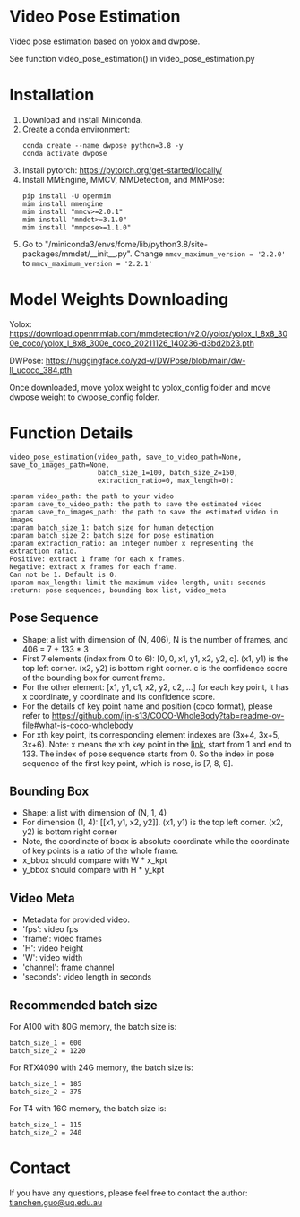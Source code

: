 # Video Pose Estimation

Video pose estimation based on yolox and dwpose.

See function video_pose_estimation() in video_pose_estimation.py

# Installation
1. Download and install Miniconda.
2. Create a conda environment:
    ```
    conda create --name dwpose python=3.8 -y
    conda activate dwpose
    ```
3. Install pytorch: https://pytorch.org/get-started/locally/
4. Install MMEngine, MMCV, MMDetection, and MMPose:
    ```
    pip install -U openmim
    mim install mmengine
    mim install "mmcv>=2.0.1"
    mim install "mmdet>=3.1.0"
    mim install "mmpose>=1.1.0"
    ```
5. Go to "/miniconda3/envs/fome/lib/python3.8/site-packages/mmdet/\_\_init__.py". 
   Change `mmcv_maximum_version = '2.2.0'` to `mmcv_maximum_version = '2.2.1'`

# Model Weights Downloading
Yolox: https://download.openmmlab.com/mmdetection/v2.0/yolox/yolox_l_8x8_300e_coco/yolox_l_8x8_300e_coco_20211126_140236-d3bd2b23.pth

DWPose: https://huggingface.co/yzd-v/DWPose/blob/main/dw-ll_ucoco_384.pth

Once downloaded, move yolox weight to yolox_config folder and move dwpose weight to dwpose_config folder.


# Function Details
    video_pose_estimation(video_path, save_to_video_path=None, save_to_images_path=None,
                          batch_size_1=100, batch_size_2=150,
                          extraction_ratio=0, max_length=0):

    :param video_path: the path to your video
    :param save_to_video_path: the path to save the estimated video
    :param save_to_images_path: the path to save the estimated video in images
    :param batch_size_1: batch size for human detection
    :param batch_size_2: batch size for pose estimation
    :param extraction_ratio: an integer number x representing the extraction ratio.
    Positive: extract 1 frame for each x frames.
    Negative: extract x frames for each frame.
    Can not be 1. Default is 0.
    :param max_length: limit the maximum video length, unit: seconds
    :return: pose sequences, bounding box list, video_meta


## Pose Sequence

- Shape: a list with dimension of (N, 406), N is the number of frames, and 406 = 7 + 133 * 3
- First 7 elements (index from 0 to 6): [0, 0, x1, y1, x2, y2, c]. (x1, y1) is the 
  top left corner. (x2, y2) is bottom right corner. c is the confidence
  score of the bounding box for current frame.
- For the other element: [x1, y1, c1, x2, y2, c2, ...] for each key point, it has x coordinate,
  y coordinate and its confidence score. 
- For the details of key point name and position (coco format), please refer to https://github.com/jin-s13/COCO-WholeBody?tab=readme-ov-file#what-is-coco-wholebody
- For xth key point, its corresponding element indexes are (3x+4, 3x+5, 3x+6).
  Note: x means the xth key point in the [link](https://github.com/jin-s13/COCO-WholeBody/blob/master/imgs/Fig2_anno.png), start from 1 and end to 133. The index of pose sequence
  starts from 0. So the index in pose sequence of the first key point, which is nose, is [7, 8, 9].


## Bounding Box 

- Shape: a list with dimension of (N, 1, 4)
- For dimension (1, 4): [[x1, y1, x2, y2]]. (x1, y1) is the 
  top left corner. (x2, y2) is bottom right corner
- Note, the coordinate of bbox is absolute coordinate while
  the coordinate of key points is a ratio of the whole frame.
- x_bbox should compare with W * x_kpt
- y_bbox should compare with H * y_kpt


## Video Meta

- Metadata for provided video.
- 'fps': video fps
- 'frame': video frames
- 'H': video height
- 'W': video width
- 'channel': frame channel
- 'seconds': video length in seconds


## Recommended batch size
For A100 with 80G memory, the batch size is:

    batch_size_1 = 600
    batch_size_2 = 1220

For RTX4090 with 24G memory, the batch size is:

    batch_size_1 = 185
    batch_size_2 = 375

For T4 with 16G memory, the batch size is:

    batch_size_1 = 115
    batch_size_2 = 240

# Contact
If you have any questions, please feel free to contact the author: tianchen.guo@uq.edu.au